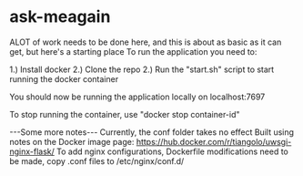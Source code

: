 # ask-meagain

ALOT of work needs to be done here, and this is about as basic as it can get, but here's a starting place
To run the application you need to:

1.) Install docker
2.) Clone the repo
2.) Run the "start.sh" script to start running the docker container

You should now be running the application locally on localhost:7697

To stop running the container, use "docker stop container-id"

---Some more notes---
Currently, the conf folder takes no effect
Built using notes on the Docker image page: https://hub.docker.com/r/tiangolo/uwsgi-nginx-flask/
To add nginx configurations, Dockerfile modifications need to be made, copy .conf files to /etc/nginx/conf.d/
